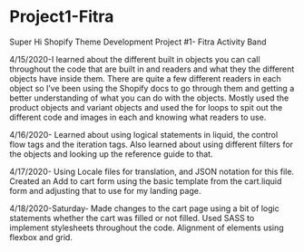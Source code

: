 # Project1-Fitra

Super Hi Shopify Theme Development Project #1- Fitra Activity Band


4/15/2020-I learned about the different built in objects you can call
throughout the code that are built in and readers and what they the different objects have inside them.
There are quite a few different readers in each object so I’ve been using the Shopify docs to go through them and getting a better understanding of what you can do with the objects.
Mostly used the product objects and variant objects and used the for loops to spit out the different code and images in each and knowing what readers to use.

4/16/2020-  Learned about using logical statements in liquid, the control flow tags and the iteration tags.
Also learned about using different filters for the objects and looking up the reference guide to that.

 4/17/2020- Using Locale files for translation, and JSON notation for this file.
 Created an Add to cart form using the basic template from the cart.liquid form and adjusting that to use for my landing page.

4/18/2020-Saturday- Made changes to the cart page using a bit of logic statements whether the cart was filled or not filled.
Used SASS to implement stylesheets throughout the code.  Alignment of elements using flexbox and grid.
